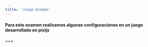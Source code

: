```yaml
---
title: 'Juego Examen'
---
```


#### Para este examen realizamos algunas configuraciones en un juego desarrollado en pixijs

===
